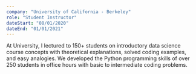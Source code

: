 ```yaml
---
company: "University of California - Berkeley"
role: "Student Instructor"
dateStart: "08/01/2020"
dateEnd: "01/01/2021"
---
```

At University, I lectured to 150+ students on introductory data science course concepts with theoretical explanations, solved coding examples, and easy analogies. We developed the Python programming skills of over 250 students in office hours with basic to intermediate coding problems.

